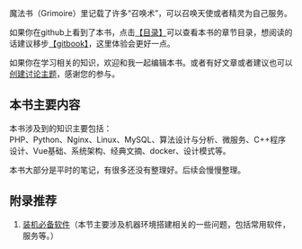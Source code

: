 魔法书（Grimoire）里记载了许多“召唤术”，可以召唤天使或者精灵为自己服务。

如果你在github上看到了本书，点击[【目录】](https://github.com/LeungGeorge/grimoire/blob/master/SUMMARY.md)可以查看本书的章节目录，想阅读的话建议移步[【gitbook】](https://leunggeorge.gitbooks.io/grimoire/content/)，这里体验会更好一点。

如果你在学习相关的知识，欢迎和我一起编辑本书。或者有好文章或者建议也可以[创建讨论主题](https://www.gitbook.com/book/leunggeorge/grimoire/discussions/new)，感谢您的参与。

## 本书主要内容


本书涉及到的知识主要包括：  
PHP、Python、Nginx、Linux、MySQL、算法设计与分析、微服务、C++程序设计、Vue基础、系统架构、经典文摘、docker、设计模式等。

本书大部分是平时的笔记，有很多还没有整理好。后续会慢慢整理。

## 附录推荐

1. [装机必备软件](装机必备软件)（本节主要涉及机器环境搭建相关的一些问题，包括常用软件，服务等。）



